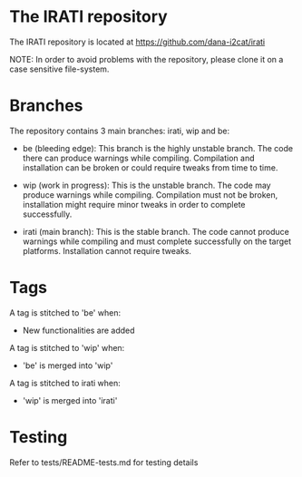 The IRATI repository
====================

The IRATI repository is located at https://github.com/dana-i2cat/irati

NOTE: In order to avoid problems with the repository, please clone it on a 
      case sensitive file-system.

Branches
========

The repository contains 3 main branches: irati, wip and be:

  * be (bleeding edge):
    This branch is the highly unstable branch. The code there can produce
    warnings while compiling. Compilation and installation can be broken or
    could require tweaks from time to time.

  * wip (work in progress):
    This is the unstable branch. The code may produce warnings while
    compiling. Compilation must not be broken, installation might require
    minor tweaks in order to complete successfully.

  * irati (main branch):
    This is the stable branch. The code cannot produce warnings while
    compiling and must complete successfully on the target platforms.
    Installation cannot require tweaks.

Tags
====

A tag is stitched to 'be' when:
  * New functionalities are added

A tag is stitched to 'wip' when:
  * 'be' is merged into 'wip'

A tag is stitched to irati when:
  * 'wip' is merged into 'irati'

Testing
=======

Refer to tests/README-tests.md for testing details
